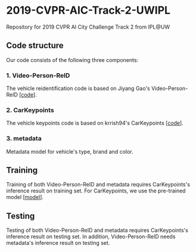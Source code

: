 # 2019-CVPR-AIC-Track-2-UWIPL
Repository for 2019 CVPR AI City Challenge Track 2 from IPL@UW

## Code structure
Our code consists of the following three components:

### 1. Video-Person-ReID
The vehicle reidentification code is based on Jiyang Gao's Video-Person-ReID \[[code](https://github.com/jiyanggao/Video-Person-ReID)\].

### 2. CarKeypoints
The vehicle keypoints code is based on krrish94's CarKeypoints \[[code](https://github.com/krrish94/CarKeypoints)\].

### 3. metadata
Metadata model for vehicle's type, brand and color.

## Training

Training of both Video-Person-ReID and metadata requires CarKeypoints's inference result on training set. For CarKeypoints, we use the pre-trained model \[[model](https://github.com/krrish94/CarKeypoints)\].

## Testing

Testing of both Video-Person-ReID and metadata requires CarKeypoints's inference result on testing set. In addition, Video-Person-ReID needs metadata's inference result on testing set.
